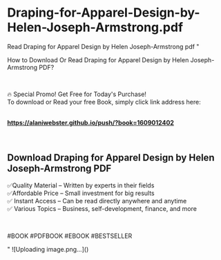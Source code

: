 # Draping-for-Apparel-Design-by-Helen-Joseph-Armstrong.pdf
Read Draping for Apparel Design by Helen Joseph-Armstrong pdf
"<p>How to Download Or Read Draping for Apparel Design by Helen Joseph-Armstrong PDF?</p>
<p>&nbsp;</p>
<p>&#128293;  Special Promo! Get Free for Today's Purchase!<br />To download or Read your free Book, simply click link address here:&nbsp;<br />&nbsp;</p>
<p><a href=""https://alaniwebster.github.io/push/?book=1609012402""><strong>https://alaniwebster.github.io/push/?book=1609012402</strong></a></p>
<p>&nbsp;</p>
<h2>Download Draping for Apparel Design by Helen Joseph-Armstrong PDF</h2>
<p>&#x2705;Quality Material &ndash; Written by experts in their fields<br />&#x2705;Affordable Price &ndash; Small investment for big results<br />&#x2705; Instant Access &ndash; Can be read directly anywhere and anytime<br />&#x2705; Various Topics &ndash; Business, self-development, finance, and more</p>
<p>&nbsp;</p>
<p>#BOOK #PDFBOOK #EBOOK #BESTSELLER</p>
"
![Uploading image.png…]()
